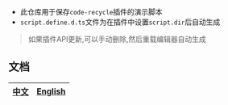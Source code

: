 - 此仓库用于保存`code-recycle`插件的演示脚本
- `script.define.d.ts`文件为在插件中设置`script.dir`后自动生成
> 如果插件API更新,可以手动删除,然后重载编辑器自动生成

## 文档
| [中文](https://wszgrcy.github.io/code-recycle/#/zh-Hans/README) | [English](https://wszgrcy.github.io/code-recycle/#/en-US/README) |
| --------------------------------------------------------------- | ---------------------------------------------------------------- |